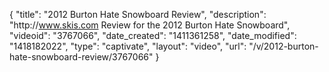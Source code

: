 {
    "title": "2012 Burton Hate Snowboard Review",
    "description": "http:\/\/www.skis.com Review for the 2012 Burton Hate Snowboard",
    "videoid": "3767066",
    "date_created": "1411361258",
    "date_modified": "1418182022",
    "type": "captivate",
    "layout": "video",
    "url": "\/v\/2012-burton-hate-snowboard-review\/3767066"
}